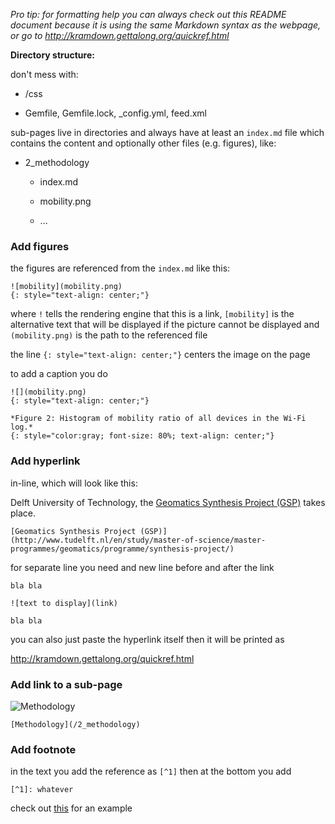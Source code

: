 *Pro tip: for formatting help you can always check out this README document because it is using the same Markdown syntax as the webpage,
or go to http://kramdown.gettalong.org/quickref.html*

**Directory structure:**

don't mess with:

+ /css

+ Gemfile, Gemfile.lock, _config.yml, feed.xml

sub-pages live in directories and always have at least an `index.md` file which contains the content and optionally other files (e.g. figures), like:

+ 2_methodology

  + index.md
  
  + mobility.png
  
  + ...

### Add figures

the figures are referenced from the `index.md` like this:

```
![mobility](mobility.png)
{: style="text-align: center;"}
```

where `!` tells the rendering engine that this is a link, `[mobility]` is the alternative text that will be displayed if the picture cannot be displayed and `(mobility.png)` is the path to the referenced file

the line `{: style="text-align: center;"}` centers the image on the page

to add a caption you do

```
![](mobility.png)
{: style="text-align: center;"}

*Figure 2: Histogram of mobility ratio of all devices in the Wi-Fi log.*
{: style="color:gray; font-size: 80%; text-align: center;"}
```

### Add hyperlink

in-line, which will look like this:

Delft University of Technology, the [Geomatics Synthesis Project (GSP)](http://www.tudelft.nl/en/study/master-of-science/master-programmes/geomatics/programme/synthesis-project/) takes place.

`[Geomatics Synthesis Project (GSP)](http://www.tudelft.nl/en/study/master-of-science/master-programmes/geomatics/programme/synthesis-project/)`

for separate line you need and new line before and after the link

```
bla bla

![text to display](link)

bla bla
```

you can also just paste the hyperlink itself then it will be printed as 

http://kramdown.gettalong.org/quickref.html


### Add link to a sub-page

![Methodology](/2_methodology)

`[Methodology](/2_methodology)`

### Add footnote

in the text you add the reference as `[^1]` then at the bottom you add

`[^1]: whatever`

check out [this](https://raw.githubusercontent.com/balazsdukai/synthesis-project/gh-pages/1_introduction/index.md) for an example

